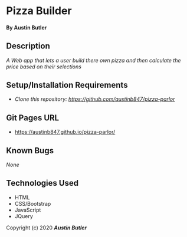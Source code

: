 # Pizza Builder

#### By Austin Butler

## Description

_A Web app that lets a user build there own pizza and then calculate the price based on their selections_
  
## Setup/Installation Requirements

* _Clone this repository: https://github.com/austinb847/pizza-parlor_

## Git Pages URL
* https://austinb847.github.io/pizza-parlor/

## Known Bugs

_None_

## Technologies Used

* HTML
* CSS/Bootstrap
* JavaScript
* JQuery

Copyright (c) 2020 **_Austin Butler_**
